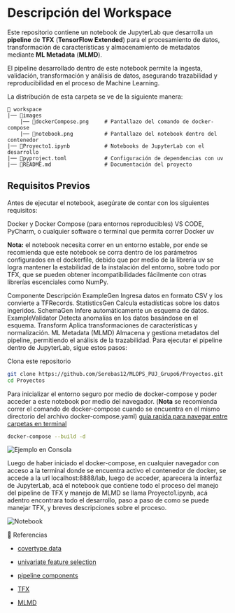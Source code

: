 # Descripción del Workspace

Este repositorio contiene un notebook de JupyterLab que desarrolla un **pipeline** de **TFX** (**TensorFlow Extended**) para el procesamiento de datos, transformación de características y almacenamiento de metadatos mediante **ML Metadata** (**MLMD**).

El pipeline desarrollado dentro de este notebook permite la ingesta, validación, transformación y análisis de datos, asegurando trazabilidad y reproducibilidad en el proceso de Machine Learning.

La distribución de esta carpeta se ve de la siguiente manera: 

```plaintext
📁 workspace
|── 📁images
    |── 📄dockerCompose.png     # Pantallazo del comando de docker-compose
    |── 📄notebook.png          # Pantallazo del notebook dentro del contenedor
|── 📄Proyecto1.ipynb           # Notebooks de JupyterLab con el desarrollo
|── 📄pyproject.toml            # Configuración de dependencias con uv
|── 📄README.md                 # Documentación del proyecto
```

##  Requisitos Previos

Antes de ejecutar el notebook, asegúrate de contar con los siguientes requisitos:

Docker y Docker Compose (para entornos reproducibles)
VS CODE, PyCharm, o cualquier software o terminal que permita correr Docker
uv 

**Nota:** el notebook necesita correr en un entorno estable, por ende se recomienda que este notebook se corra dentro de los parámetros configurados en el dockerfile, debido que por medio de la librería uv se logra mantener la estabilidad de la instalación del entorno, sobre todo por TFX, que se pueden obtener incompatibilidades fácilmente con otras librerías escenciales como NumPy.

Componente	Descripción
ExampleGen	Ingresa datos en formato CSV y los convierte a TFRecords.
StatisticsGen	Calcula estadísticas sobre los datos ingeridos.
SchemaGen	Infere automáticamente un esquema de datos.
ExampleValidator	Detecta anomalías en los datos basándose en el esquema.
Transform	Aplica transformaciones de características y normalización.
ML Metadata (MLMD)	Almacena y gestiona metadatos del pipeline, permitiendo el análisis de la trazabilidad.
Para ejecutar el pipeline dentro de JupyterLab, sigue estos pasos:

Clona este repositorio

```Bash
git clone https://github.com/Serebas12/MLOPS_PUJ_Grupo6/Proyectos.git
cd Proyectos
```

Para inicializar el entorno seguro por medio de docker-compose y poder acceder a este notebook por medio del navegador. (**Nota** se recomienda correr el comando de docker-compose cuando se encuentra en el mismo directorio del archivo docker-compose.yaml) [guía rapida para navegar entre carpetas en terminal](https://terminalcheatsheet.com/es/guides/navigate-terminal)

```Bash
docker-compose --build -d
```
![Ejemplo en Consola](images/dockerCompose.png.png)


Luego de haber iniciado el docker-compose, en cualquier navegador con acceso a la terminal donde se encuentra activo el contenedor de docker, se accede a la url localhost:8888/lab, luego de acceder, aparecera la interfaz de JupyterLab, acá el notebook que contiene todo el proceso del manejo del pipeline de TFX y manejo de MLMD se llama Proyecto1.ipynb, acá adentro encontrara todo el desarrollo, paso a paso de como se puede manejar TFX, y breves descripciones sobre el proceso.

![Notebook](images/notebook.png.png)


📄 Referencias

-   [covertype data](https://archive.ics.uci.edu/ml/datasets/covertype)

-   [univariate feature selection](https://scikit-learn.org/stable/modules/feature_selection.html#univariate-feature-selection)

-   [pipeline components](https://www.tensorflow.org/tfx/api_docs/python/tfx/v1/components)

-   [TFX](https://www.tensorflow.org/tfx/guide?hl=es)

-   [MLMD](https://www.tensorflow.org/tfx/guide/mlmd?hl=es)